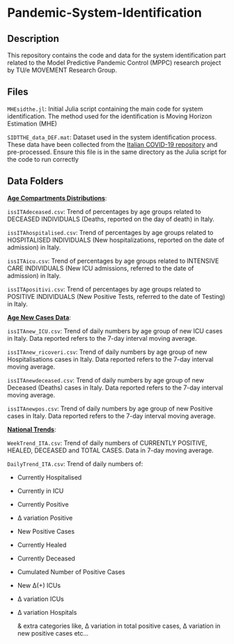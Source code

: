 # Pandemic-System-Identification

## Description

This repository contains the code and data for the system identification part related to the Model Predictive Pandemic Control (MPPC) research project by TU/e MOVEMENT Research Group.

## Files

`MHEsidthe.jl`: Initial Julia script containing the main code for system identification. The method used for the identification is Moving Horizon Estimation (MHE)

`SIDTTHE_data_DEF.mat`: Dataset used in the system identification process. These data have been collected from the [Italian COVID-19 repository](https://github.com/pcm-dpc/COVID-19) and pre-processed. Ensure this file is in the same directory as the Julia script for the code to run correctly

## Data Folders 

<b><u>Age Compartments Distributions</u></b>: 

`issITAdeceased.csv`: Trend of percentages by age groups related to DECEASED INDIVIDUALS (Deaths, reported on the day of death) in Italy.

`issITAhospitalised.csv`: Trend of percentages by age groups related to HOSPITALISED INDIVIDUALS (New hospitalizations, reported on the date of admission) in Italy.

`issITAicu.csv`: Trend of percentages by age groups related to INTENSIVE CARE INDIVIDUALS (New ICU admissions, referred to the date of admission) in Italy.

`issITApositivi.csv`: Trend of percentages by age groups related to POSITIVE INDIVIDUALS (New Positive Tests, referred to the date of Testing) in Italy.

<b><u>Age New Cases Data</u></b>: 

`issITAnew_ICU.csv`: Trend of daily numbers by age group of new ICU cases in Italy. Data reported refers to the 7-day interval moving average.

`issITAnew_ricoveri.csv`: Trend of daily numbers by age group of new Hospitalisations cases in Italy. Data reported refers to the 7-day interval moving average.

`issITAnewdeceased.csv`: Trend of daily numbers by age group of new Deceased (Deaths) cases in Italy. Data reported refers to the 7-day interval moving average.

`issITAnewpos.csv`: Trend of daily numbers by age group of new Positive cases in Italy. Data reported refers to the 7-day interval moving average.

<b><u>National Trends</u></b>: 

`WeekTrend_ITA.csv`: Trend of daily numbers of CURRENTLY POSITIVE, HEALED, DECEASED and TOTAL CASES. Data in 7-day moving average.

`DailyTrend_ITA.csv`: Trend of daily numbers of:
 - Currently Hospitalised
 - Currently in ICU
 - Currently Positive
 - Δ variation Positive
 - New Positive Cases 
 - Currently Healed
 - Currently Deceased
 - Cumulated Number of Positive Cases
 - New Δ(+) ICUs 
 - Δ variation ICUs
 - Δ variation Hospitals

    & extra categories like, Δ variation in total positive cases, Δ variation in new positive cases etc...